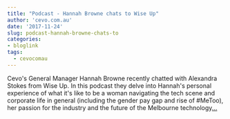 ```yaml
---
title: "Podcast - Hannah Browne chats to Wise Up"
author: 'cevo.com.au'
date: '2017-11-24'
slug: podcast-hannah-browne-chats-to
categories:
- bloglink
tags:
  - cevocomau
---
```


Cevo's General Manager Hannah Browne recently chatted with Alexandra Stokes from Wise Up. In this podcast they delve into Hannah's personal experience of what it's like to be a woman navigating the tech scene and corporate life in general (including the gender pay gap and rise of #MeToo), her passion for the industry and the future of the Melbourne technology[... <i class="fas fa-external-link-alt"></i>](https://cevo.com.au/post/2017-11-24-hannah-browne-podcast-with-wise-up/)

